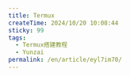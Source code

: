 ```yaml
---
title: Termux
createTime: 2024/10/20 10:08:44
sticky: 99
tags:
  - Termux搭建教程
  - Yunzai
permalink: /en/article/eyl7im70/
---
```

